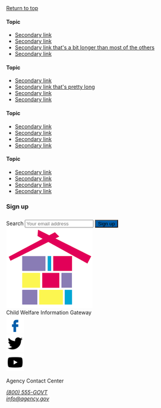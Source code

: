 
<footer class="usa-footer usa-footer--big">
  <div class="grid-container usa-footer__return-to-top">
    <a href="#">Return to top</a>
  </div>
  <div class="usa-footer__primary-section">
    <div class="grid-container">
      <div class="grid-row grid-gap">
        <div class="tablet:grid-col-8">
          <nav class="usa-footer__nav" aria-label="Footer navigation,,">
            <div class="grid-row grid-gap-4">
              <div class="mobile-lg:grid-col-6 desktop:grid-col-3">
                <section
                  class="
                    usa-footer__primary-content
                    usa-footer__primary-content--collapsible
                  "
                >
                  <h4 class="usa-footer__primary-link">Topic</h4>
                  <ul class="usa-list usa-list--unstyled">
                    <li class="usa-footer__secondary-link">
                      <a href="javascript:void(0);">Secondary link</a>
                    </li>
                    <li class="usa-footer__secondary-link">
                      <a href="javascript:void(0);">Secondary link</a>
                    </li>
                    <li class="usa-footer__secondary-link">
                      <a href="javascript:void(0);"
                        >Secondary link that's a bit longer than most of the
                        others</a
                      >
                    </li>
                    <li class="usa-footer__secondary-link">
                      <a href="javascript:void(0);">Secondary link</a>
                    </li>
                  </ul>
                </section>
              </div>
              <div class="mobile-lg:grid-col-6 desktop:grid-col-3">
                <section
                  class="
                    usa-footer__primary-content
                    usa-footer__primary-content--collapsible
                  "
                >
                  <h4 class="usa-footer__primary-link">Topic</h4>
                  <ul class="usa-list usa-list--unstyled">
                    <li class="usa-footer__secondary-link">
                      <a href="javascript:void(0);">Secondary link</a>
                    </li>
                    <li class="usa-footer__secondary-link">
                      <a href="javascript:void(0);"
                        >Secondary link that's pretty long</a
                      >
                    </li>
                    <li class="usa-footer__secondary-link">
                      <a href="javascript:void(0);">Secondary link</a>
                    </li>
                    <li class="usa-footer__secondary-link">
                      <a href="javascript:void(0);">Secondary link</a>
                    </li>
                  </ul>
                </section>
              </div>
              <div class="mobile-lg:grid-col-6 desktop:grid-col-3">
                <section
                  class="
                    usa-footer__primary-content
                    usa-footer__primary-content--collapsible
                  "
                >
                  <h4 class="usa-footer__primary-link">Topic</h4>
                  <ul class="usa-list usa-list--unstyled">
                    <li class="usa-footer__secondary-link">
                      <a href="javascript:void(0);">Secondary link</a>
                    </li>
                    <li class="usa-footer__secondary-link">
                      <a href="javascript:void(0);">Secondary link</a>
                    </li>
                    <li class="usa-footer__secondary-link">
                      <a href="javascript:void(0);">Secondary link</a>
                    </li>
                    <li class="usa-footer__secondary-link">
                      <a href="javascript:void(0);">Secondary link</a>
                    </li>
                  </ul>
                </section>
              </div>
              <div class="mobile-lg:grid-col-6 desktop:grid-col-3">
                <section
                  class="
                    usa-footer__primary-content
                    usa-footer__primary-content--collapsible
                  "
                >
                  <h4 class="usa-footer__primary-link">Topic</h4>
                  <ul class="usa-list usa-list--unstyled">
                    <li class="usa-footer__secondary-link">
                      <a href="javascript:void(0);">Secondary link</a>
                    </li>
                    <li class="usa-footer__secondary-link">
                      <a href="javascript:void(0);">Secondary link</a>
                    </li>
                    <li class="usa-footer__secondary-link">
                      <a href="javascript:void(0);">Secondary link</a>
                    </li>
                    <li class="usa-footer__secondary-link">
                      <a href="javascript:void(0);">Secondary link</a>
                    </li>
                  </ul>
                </section>
              </div>
            </div>
          </nav>
        </div>
        <div class="tablet:grid-col-4">
          <div class="usa-sign-up">
            <h3 class="usa-sign-up__heading" style="padding-bottom: 10px;">Sign up</h3>
            <section aria-label="Small search component">
              <form class="usa-search usa-search--small" role="search">
                <label class="usa-sr-only" for="search-field-en-small">Search</label>
                <input
                  class="usa-input"
                  id="search-field-en-small"
                  type="search"
                  name="search"
                  placeholder="Your email address"
                />
                <button class="usa-button footer-search-button" type="submit" style="background-color: #005DAA;">
                  Sign up
                </button>
              </form>
            </section>
          </div>
        </div>
      </div>
    </div>
  </div>
  <div class="usa-footer__secondary-section">
    <div class="grid-container">
      <div class="grid-row grid-gap">
        <div
          class="
            usa-footer__logo
            grid-row
            mobile-lg:grid-col-6 mobile-lg:grid-gap-2
            container
          "
        >
          <div class="mobile-lg:grid-col-auto footer-logo">
            <img class="usa-footer__logo-img" src="/assets/icons/cwig-library.png" alt="" />
          </div>
          <div class="mobile-lg:grid-col-auto logo-title">
            <span class="usa-footer__logo-heading">Child Welfare Information Gateway</span>
          </div>
        </div>
        <div class="usa-footer__contact-links mobile-lg:grid-col-6">
          <div class="usa-footer__social-links grid-row grid-gap-1">
            <div class="grid-col-auto">
              <a class="usa-social-link" href="javascript:void(0);"
                ><img
                  class="usa-social-link__icon"
                  src="/assets/icons/facebook_footer.svg"
                  alt="Facebook"
              /></a>
            </div>
            <div class="grid-col-auto">
              <a class="usa-social-link" href="javascript:void(0);"
                ><img
                  class="usa-social-link__icon"
                  src="/assets/icons/twitter.svg"
                  alt="Twitter"
              /></a>
            </div>
            <div class="grid-col-auto">
              <a class="usa-social-link" href="javascript:void(0);"
                ><img
                  class="usa-social-link__icon"
                  src="/assets/icons/youtube.svg"
                  alt="YouTube"
              /></a>
            </div>
          </div>
          <p class="usa-footer__contact-heading">Agency Contact Center</p>
          <address class="usa-footer__address">
            <div class="usa-footer__contact-info grid-row grid-gap">
              <div class="grid-col-auto">
                <a href="tel:1-800-555-5555">(800) 555-GOVT</a>
              </div>
              <div class="grid-col-auto">
                <a href="mailto:info@agency.gov">info@agency.gov</a>
              </div>
            </div>
          </address>
        </div>
      </div>
    </div>
  </div>
</footer>
